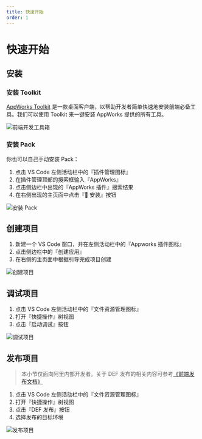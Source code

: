```yaml
---
title: 快速开始
order: 1
---
```


# 快速开始

## 安装

### 安装 Toolkit

[AppWorks Toolkit](/pack/basic/toolkit) 是一款桌面客户端，以帮助开发者简单快速地安装前端必备工具。我们可以使用 Toolkit 来一键安装 AppWorks 提供的所有工具。

![前端开发工具箱](https://img.alicdn.com/imgextra/i4/O1CN01XukxeH1W58JmRAecD_!!6000000002736-2-tps-1800-1078.png_790x10000.jpg)

### 安装 Pack

你也可以自己手动安装 Pack：

1. 点击 VS Code 左侧活动栏中的『插件管理图标』
2. 在插件管理顶部的搜索框输入『AppWorks』
3. 点击侧边栏中出现的『AppWorks 插件』搜索结果
4. 在右侧出现的主页面中点击『 安装』按钮

![安装 Pack](https://img.alicdn.com/imgextra/i2/O1CN01lnYl9k20n2lQuBo16_!!6000000006893-2-tps-2880-1754.png_790x10000.jpg)

## 创建项目

1. 新建一个 VS Code 窗口，并在左侧活动栏中的『Appworks 插件图标』
2. 点击侧边栏中的『创建应用』
3. 在右侧的主页面中根据引导完成项目创建

![创建项目](https://img.alicdn.com/imgextra/i2/O1CN01eyGttl1a1FPvVX2Do_!!6000000003269-2-tps-2048-1536.png_790x10000.jpg)

## 调试项目

1. 点击 VS Code 左侧活动栏中的『文件资源管理图标』
2. 打开『快捷操作』树视图
3. 点击『启动调试』按钮

![调试项目](https://img.alicdn.com/imgextra/i3/O1CN01t8QNHF1yNjdsgcSyH_!!6000000006567-2-tps-2048-1536.png_790x10000.jpg)

## 发布项目

> 本小节仅面向阿里内部开发者。关于 DEF 发布的相关内容可参考[《前端发布文档》](https://work.def.alibaba-inc.com/doc/index)

1. 点击 VS Code 左侧活动栏中的『文件资源管理图标』
2. 打开『快捷操作』树视图
3. 点击『DEF 发布』按钮
4. 选择发布的目标环境

![发布项目](https://img.alicdn.com/imgextra/i3/O1CN012kgrX029vagwn4Cgv_!!6000000008130-2-tps-2048-1536.png_790x10000.jpg)
